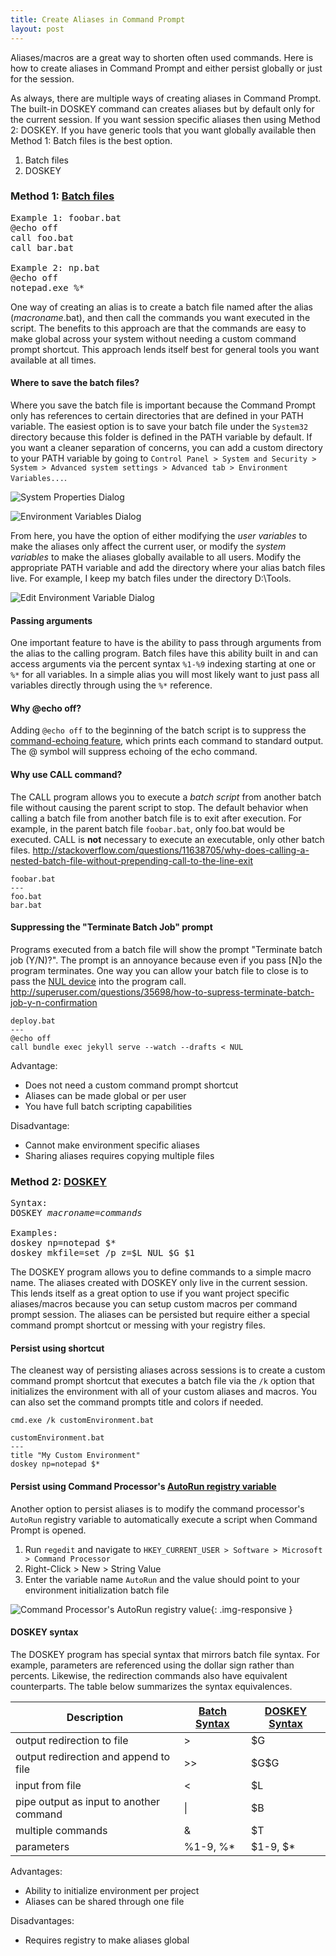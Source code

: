 ```yaml
---
title: Create Aliases in Command Prompt
layout: post
---
```

Aliases/macros are a great way to shorten often used commands. Here is how to create aliases in Command Prompt and either persist globally or just for the session.

As always, there are multiple ways of creating aliases in Command Prompt. The built-in DOSKEY command can creates aliases but by default only for the current session. If you want session specific aliases then using Method 2: DOSKEY. If you have generic tools that you want globally available then Method 1: Batch files is the best option.

1. Batch files
2. DOSKEY

### Method 1: [Batch files](https://technet.microsoft.com/en-us/library/bb490869.aspx)

<pre>
Example 1: foobar.bat
@echo off
call foo.bat
call bar.bat

Example 2: np.bat
@echo off
notepad.exe %*
</pre>

One way of creating an alias is to create a batch file named after the alias (*macroname*.bat), and then call the commands you want executed in the script. The benefits to this approach are that the commands are easy to make global across your system without needing a custom command prompt shortcut. This approach lends itself best for general tools you want available at all times.

#### Where to save the batch files?

Where you save the batch file is important because the Command Prompt only has references to certain directories that are defined in your PATH variable. The easiest option is to save your batch file under the `System32` directory because this folder is defined in the PATH variable by default. If you want a cleaner separation of concerns, you can add a custom directory to your PATH variable by going to `Control Panel > System and Security > System > Advanced system settings > Advanced tab > Environment Variables...`.

<div class="row">
	<div class="col-md-6">
		<p><img class="img-responsive" src="/assets/systempropertiesdialogwindow.png" alt="System Properties Dialog" /></p>
	</div>
	<div class="col-md-6">
		<p><img class="img-responsive" src="/assets/environmentvariablesdialogwindow.png" alt="Environment Variables Dialog" /></p>
	</div>
</div>

From here, you have the option of either modifying the *user variables* to make the aliases only affect the current user, or modify the *system variables* to make the aliases globally available to all users. Modify the appropriate PATH variable and add the directory where your alias batch files live. For example, I keep my batch files under the directory D:\Tools.

<!-- ![Edit environment variable](/assets/editenvironmentvariabledialogwindow.png){: .img-responsive } -->
<div class="row">
	<div class="col-md-6">
		<p><img class="img-responsive" src="/assets/editenvironmentvariabledialogwindow.png" alt="Edit Environment Variable Dialog" /></p>
	</div>
</div>

#### Passing arguments

One important feature to have is the ability to pass through arguments from the alias to the calling program. Batch files have this ability built in and can access arguments via the percent syntax `%1-%9` indexing starting at one or `%*` for all variables. In a simple alias you will most likely want to just pass all variables directly through using the `%*` reference.

#### Why @echo off?

Adding `@echo off` to the beginning of the batch script is to suppress the [command-echoing feature](https://technet.microsoft.com/en-us/library/bb490897.aspx), which prints each command to standard output. The @ symbol will suppress echoing of the echo command.

#### Why use CALL command?

The CALL program allows you to execute a *batch script* from another batch file without causing the parent script to stop. The default behavior when calling a batch file from another batch file is to exit after execution. For example, in the parent batch file `foobar.bat`, only foo.bat would be executed. CALL is **not** necessary to execute an executable, only other batch files. <http://stackoverflow.com/questions/11638705/why-does-calling-a-nested-batch-file-without-prepending-call-to-the-line-exit>

	foobar.bat
	---
	foo.bat
	bar.bat

#### Suppressing the "Terminate Batch Job" prompt

Programs executed from a batch file will show the prompt "Terminate batch job (Y/N)?". The prompt is an annoyance because even if you pass [N]o the program terminates. One way you can allow your batch file to close is to pass the [NUL device](http://ss64.com/nt/nul.html) into the program call. <http://superuser.com/questions/35698/how-to-supress-terminate-batch-job-y-n-confirmation>

	deploy.bat
	---
	@echo off
	call bundle exec jekyll serve --watch --drafts < NUL

Advantage: 

* Does not need a custom command prompt shortcut
* Aliases can be made global or per user
* You have full batch scripting capabilities

Disadvantage:

* Cannot make environment specific aliases
* Sharing aliases requires copying multiple files


### Method 2: [DOSKEY](https://technet.microsoft.com/en-us/library/bb490894.aspx)

<pre>
Syntax:
DOSKEY <i>macroname</i>=<i>commands</i>

Examples:
doskey np=notepad $*
doskey mkfile=set /p z=$L NUL $G $1
</pre>

The DOSKEY program allows you to define commands to a simple macro name. The aliases created with DOSKEY only live in the current session. This lends itself as a great option to use if you want project specific aliases/macros because you can setup custom macros per command prompt session. The aliases can be persisted but require either a special command prompt shortcut or messing with your registry files.

#### Persist using shortcut

The cleanest way of persisting aliases across sessions is to create a custom command prompt shortcut that executes a batch file via the `/k` option that initializes the environment with all of your custom aliases and macros. You can also set the command prompts title and colors if needed.

	cmd.exe /k customEnvironment.bat

	customEnvironment.bat
	---
	title "My Custom Environment"
	doskey np=notepad $*


#### Persist using Command Processor's [AutoRun registry variable](http://stackoverflow.com/a/21040825)

Another option to persist aliases is to modify the command processor's `AutoRun` registry variable to automatically execute a script when Command Prompt is opened.

1. Run `regedit` and navigate to `HKEY_CURRENT_USER > Software > Microsoft > Command Processor`
2. Right-Click > New > String Value
3. Enter the variable name `AutoRun` and the value should point to your environment initialization batch file

![Command Processor's AutoRun registry value](/assets/commandprocessorautorunregistry.png){: .img-responsive }

#### DOSKEY syntax

The DOSKEY program has special syntax that mirrors batch file syntax. For example, parameters are referenced using the dollar sign rather than percents. Likewise, the redirection commands also have equivalent counterparts. The table below summarizes the syntax equivalences.

<table class="table table-striped table-bordered table-condensed">
	<thead>
		<tr>
			<th>Description</th>
			<th><a href="http://ss64.com/nt/syntax-args.html">Batch Syntax</a></th>
			<th><a href="https://technet.microsoft.com/en-us/library/bb490894.aspx#ECAA">DOSKEY Syntax</a></th>
		</tr>
	</thead>
	<tbody>
		<tr>
			<td>output redirection to file</td>
			<td>></td>
			<td>$G</td>
		</tr>
		<tr>
			<td>output redirection and append to file</td>
			<td>>></td>
			<td>$G$G</td>
		</tr>
		<tr>
			<td>input from file</td>
			<td><</td>
			<td>$L</td>
		</tr>
		<tr>
			<td>pipe output as input to another command</td>
			<td>|</td>
			<td>$B</td>
		</tr>
		<tr>
			<td>multiple commands</td>
			<td>&amp;</td>
			<td>$T</td>
		</tr>
		<tr>
			<td>parameters</td>
			<td>%1-9, %*</td>
			<td>$1-9, $*</td>
		</tr>
	</tbody>
</table>

Advantages:

* Ability to initialize environment per project
* Aliases can be shared through one file

Disadvantages:

* Requires registry to make aliases global
